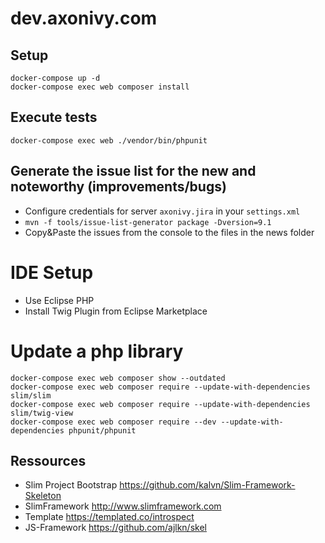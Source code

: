 # dev.axonivy.com

## Setup

	docker-compose up -d
	docker-compose exec web composer install

## Execute tests

	docker-compose exec web ./vendor/bin/phpunit

## Generate the issue list for the new and noteworthy (improvements/bugs)

* Configure credentials for server `axonivy.jira` in your `settings.xml`
* `mvn -f tools/issue-list-generator package -Dversion=9.1`
* Copy&Paste the issues from the console to the files in the news folder

# IDE Setup

 * Use Eclipse PHP
 * Install Twig Plugin from Eclipse Marketplace

# Update a php library

	docker-compose exec web composer show --outdated
	docker-compose exec web composer require --update-with-dependencies slim/slim
	docker-compose exec web composer require --update-with-dependencies slim/twig-view
	docker-compose exec web composer require --dev --update-with-dependencies phpunit/phpunit

## Ressources

* Slim Project Bootstrap <https://github.com/kalvn/Slim-Framework-Skeleton>
* SlimFramework <http://www.slimframework.com>
* Template <https://templated.co/introspect>
* JS-Framework <https://github.com/ajlkn/skel>
